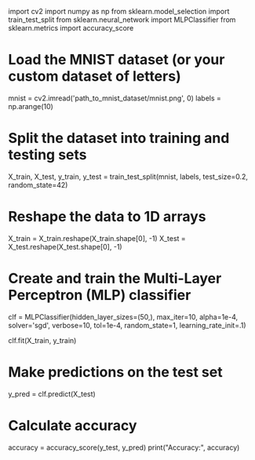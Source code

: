 import cv2
import numpy as np
from sklearn.model_selection import train_test_split
from sklearn.neural_network import MLPClassifier
from sklearn.metrics import accuracy_score

# Load the MNIST dataset (or your custom dataset of letters)
mnist = cv2.imread('path_to_mnist_dataset/mnist.png', 0)
labels = np.arange(10)

# Split the dataset into training and testing sets
X_train, X_test, y_train, y_test = train_test_split(mnist, labels, test_size=0.2, random_state=42)

# Reshape the data to 1D arrays
X_train = X_train.reshape(X_train.shape[0], -1)
X_test = X_test.reshape(X_test.shape[0], -1)

# Create and train the Multi-Layer Perceptron (MLP) classifier
clf = MLPClassifier(hidden_layer_sizes=(50,), max_iter=10, alpha=1e-4,
                    solver='sgd', verbose=10, tol=1e-4, random_state=1,
                    learning_rate_init=.1)

clf.fit(X_train, y_train)

# Make predictions on the test set
y_pred = clf.predict(X_test)

# Calculate accuracy
accuracy = accuracy_score(y_test, y_pred)
print("Accuracy:", accuracy)

